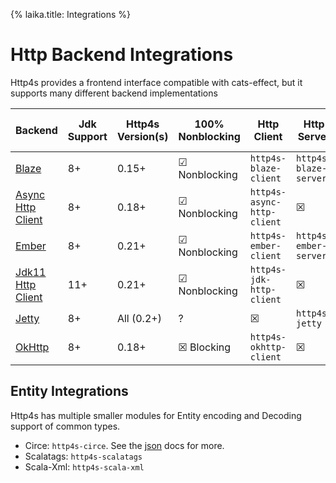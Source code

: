 {%
laika.title: Integrations
%}

# Http Backend Integrations

Http4s provides a frontend interface compatible with cats-effect, but it supports many different backend implementations

| Backend                                                                       | Jdk Support | Http4s Version(s) | 100% Nonblocking               | Http Client                | Http Server           | Websocket Client   | Websocket Server | Proxy support (Client) |
|-------------------------------------------------------------------------------|-------------|-------------------|--------------------------------|----------------------------|-----------------------|--------------------|------------------|------------------------|
| [Blaze](https://github.com/http4s/blaze)                                      | 8+          | 0.15+             | ☑︎ Nonblocking                  | `http4s-blaze-client`      | `http4s-blaze-server` | ☒                | ☒              | ☒                    |
| [Async Http Client](https://github.com/AsyncHttpClient/async-http-client)     | 8+          | 0.18+             | ☑︎ Nonblocking | `http4s-async-http-client` | ☒                   | ☒                | ☒              | ☑︎     |
| [Ember](https://github.com/http4s/http4s)                                     | 8+          | 0.21+             | ☑︎ Nonblocking | `http4s-ember-client`      | `http4s-ember-server` | ?                  | ?                | ☒                    |
| [Jdk11 Http Client](https://jdk-http-client.http4s.org/stable/)               | 11+         | 0.21+             | ☑︎ Nonblocking | `http4s-jdk-http-client`   | ☒                   | ☑︎ | ☒              | ☑︎     |
| [Jetty](https://www.eclipse.org/jetty/)                                       | 8+          | All (0.2+)        | ?                              | ☒                        | `http4s-jetty`        |                    |                  | ☑︎     |
| [OkHttp](https://square.github.io/okhttp/4.x/okhttp/okhttp3/-ok-http-client/) | 8+          | 0.18+             | ☒ Blocking                   | `http4s-okhttp-client`     | ☒                   | ☒                | ☒              | ☑︎     |

## Entity Integrations

Http4s has multiple smaller modules for Entity encoding and Decoding support of common types.

- Circe: `http4s-circe`. See the [json](json.md) docs for more.
- Scalatags: `http4s-scalatags`
- Scala-Xml: `http4s-scala-xml`
